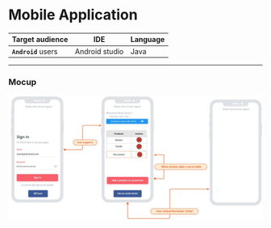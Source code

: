 # Mobile Application

Target audience | IDE | Language
---------|----------|---------
 **`Android`** users | Android studio | Java

---

### Mocup

<img src="./img/mocup.png">